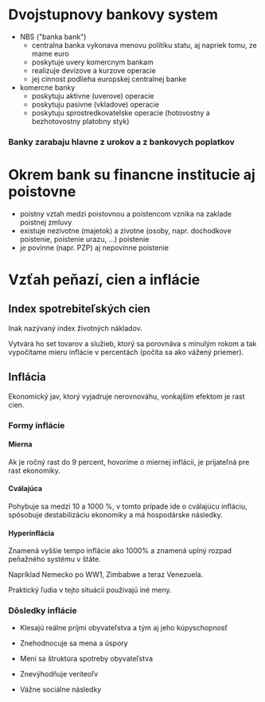 # Dvojstupnovy bankovy system
- NBS ("banka bank")
  - centralna banka vykonava menovu politiku statu, aj napriek tomu, ze mame euro
  - poskytuje uvery komercnym bankam
  - realizuje devizove a kurzove operacie
  - jej cinnost podlieha europskej centralnej banke
- komercne banky
  - poskytuju aktivne (uverove) operacie
  - poskytuju pasivne (vkladove) operacie
  - poskytuju sprostredkovatelske operacie (hotovostny a bezhotovostny platobny styk)

### Banky zarabaju hlavne z urokov a z bankovych poplatkov

# Okrem bank su financne institucie aj poistovne
- poistny vztah medzi poistovnou a poistencom vznika na zaklade poistnej zmluvy
- existuje nezivotne (majetok) a zivotne (osoby, napr. dochodkove poistenie, poistenie urazu, ...) poistenie
- je povinne (napr. PZP) aj nepovinne poistenie

# Vzťah peňazí, cien a inflácie

## Index spotrebiteľských cien

Inak nazývaný index životných nákladov. 

Vytvára ho set tovarov a služieb, ktorý sa porovnáva s minulým rokom a tak vypočítame mieru inflácie v percentách (počíta sa ako vážený priemer).

## Inflácia 

Ekonomický jav, ktorý vyjadruje nerovnováhu, vonkajším efektom je rast cien.

### Formy inflácie

#### Mierna

Ak je ročný rast do 9 percent, hovoríme o miernej inflácii, je prijateľná pre rast ekonomiky.

#### Cválajúca

Pohybuje sa medzi 10 a 1000 %, v tomto prípade ide o cválajúcu infláciu, spôsobuje destabilizáciu ekonomiky a má hospodárske následky.

#### Hyperinflácia

Znamená vyššie tempo inflácie ako 1000% a znamená uplný rozpad peňažného systému v štáte.

Napríklad Nemecko po WW1, Zimbabwe a teraz Venezuela.

Praktický ľudia v tejto situácii používajú iné meny.

 ### Dôsledky inflácie
 
 - Klesajú reálne príjmi obyvateľstva a tým aj jeho kúpyschopnosť

 - Znehodnocuje sa mena a úspory

 - Mení sa štruktúra spotreby obyvateľstva

 - Znevýhodňuje veriteoľv

 - Vážne sociálne následky
